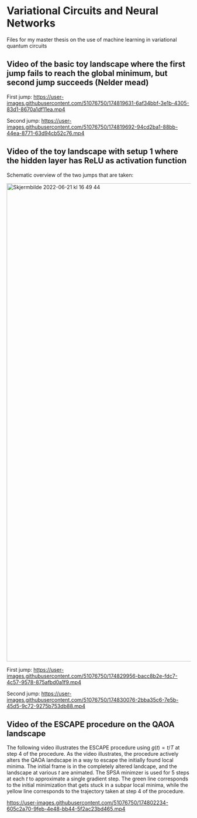 # Variational Circuits and Neural Networks
 Files for my master thesis on the use of machine learning in variational quantum circuits

## Video of the basic toy landscape where the first jump fails to reach the global minimum, but second jump succeeds (Nelder mead)

First jump:
https://user-images.githubusercontent.com/51076750/174819631-6af34bbf-3e1b-4305-83d1-8670a1df11ea.mp4

Second jump:
https://user-images.githubusercontent.com/51076750/174819692-94cd2ba1-88bb-44ea-8771-63d94cb52c76.mp4

## Video of the toy landscape with setup 1 where the hidden layer has ReLU as activation function
Schematic overview of the two jumps that are taken:

<img width="1303" alt="Skjermbilde 2022-06-21 kl  16 49 44" src="https://user-images.githubusercontent.com/51076750/174829721-f7341bbe-ade7-4930-a49b-71707113dc07.png">

First jump: 
https://user-images.githubusercontent.com/51076750/174829956-bacc8b2e-fdc7-4c57-9578-875afbd0a1f9.mp4

Second jump:
https://user-images.githubusercontent.com/51076750/174830076-2bba35c6-7e5b-45d5-9c72-9275b753db88.mp4

## Video of the ESCAPE procedure on the QAOA landscape
The following video illustrates the ESCAPE procedure using $g(t) = t/T$ at step 4 of the procedure. As the video illustrates, the procedure actively alters the QAOA landscape in a way to escape the initially found local minima. The initial frame is in the completely altered landcape, and the landscape at various $t$ are animated. The SPSA minimzer is used for 5 steps at each $t$ to approximate a single gradient step. The green line corresponds to the initial minimization that gets stuck in a subpar local minima, while the yellow line corresponds to the trajectory taken at step 4 of the procedure.

https://user-images.githubusercontent.com/51076750/174802234-605c2a70-9feb-4e48-bb44-5f2ac23bd465.mp4

